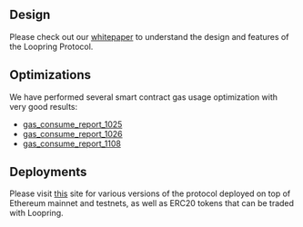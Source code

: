## Design

Please check out our [whitepaper](https://github.com/Loopring/whitepaper/raw/master/en_whitepaper.pdf) to understand the design and features of the Loopring Protocol.

## Optimizations

We have performed several smart contract gas usage optimization with very good results:

- [gas_consume_report_1025](gas_consume_report_1025.md)
- [gas_consume_report_1026](gas_consume_report_1026.md)
- [gas_consume_report_1108](gas_consume_report_1108.md)

## Deployments

Please visit [this](https://loopring.github.io/docs/) site for various versions of the protocol deployed on top of Ethereum mainnet and testnets, as well as ERC20 tokens that can be traded with Loopring.
